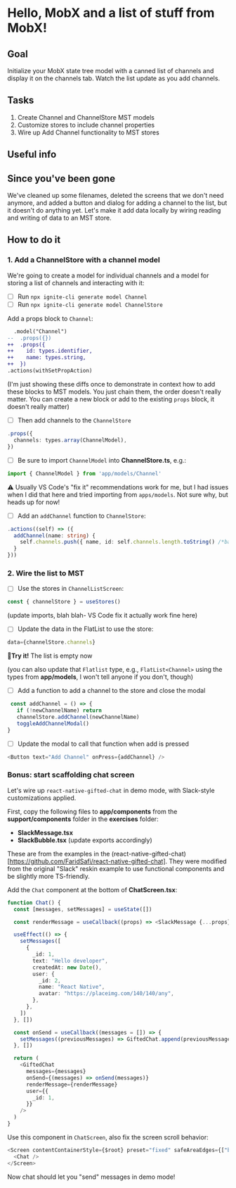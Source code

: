# Hello, MobX and a list of stuff from MobX!
## Goal
Initialize your MobX state tree model with a canned list of channels and display it on the channels tab. Watch the list update as you add channels.
## Tasks
1. Create Channel and ChannelStore MST models
2. Customize stores to include channel properties
3. Wire up Add Channel functionality to MST stores
## Useful info

## Since you've been gone
We've cleaned up some filenames, deleted the screens that we don't need anymore, and added a button and dialog for adding a channel to the list, but it doesn't do anything yet.
Let's make it add data locally by wiring reading and writing of data to an MST store.
## How to do it
### 1. Add a ChannelStore with a channel model
We're going to create a model for individual channels and a model for storing a list of channels and interacting with it:
- [ ] Run `npx ignite-cli generate model Channel`
- [ ] Run `npx ignite-cli generate model ChannelStore`

Add a props block to `Channel`:
```diff
  .model("Channel")
--  .props({})
++  .props({
++    id: types.identifier,
++    name: types.string,
++  })
.actions(withSetPropAction)
```
(I'm just showing these diffs once to demonstrate in context how to add these blocks to MST models. You just chain them, the order doesn't really matter. You can create a new block or add to the existing `props` block, it doesn't really matter)

- [ ] Then add channels to the `ChannelStore`
```ts
.props({
  channels: types.array(ChannelModel),
})
```

- [ ] Be sure to import `ChannelModel` into **ChannelStore.ts**, e.g.:
```ts
import { ChannelModel } from 'app/models/Channel'
```
⚠️ Usually VS Code's "fix it" recommendations work for me, but I had issues when I did that here and tried importing from `apps/models`. Not sure why, but heads up for now!

- [ ] Add an `addChannel` function to `ChannelStore`:
```ts
.actions((self) => ({
  addChannel(name: string) {
    self.channels.push({ name, id: self.channels.length.toString() /*bad way to set an id, ok for now */ })
  }
}))
```
### 2. Wire the list to MST
- [ ] Use the stores in `ChannelListScreen`:
```ts
const { channelStore } = useStores()
```
(update imports, blah blah- VS Code fix it actually work fine here)
- [ ] Update the data in the FlatList to use the store:
```ts
data={channelStore.channels}
```
🏃**Try it!** The list is empty now

(you can also update that `Flatlist` type, e.g., `FlatList<Channel>` using the types from **app/models**, I won't tell anyone if you don't, though)
- [ ] Add a function to add a channel to the store and close the modal
```ts
 const addChannel = () => {
   if (!newChannelName) return
   channelStore.addChannel(newChannelName)
   toggleAddChannelModal()
}
```
- [ ] Update the modal to call that function when add is pressed
```ts
<Button text="Add Channel" onPress={addChannel} />
```

### Bonus: start scaffolding chat screen
Let's wire up `react-native-gifted-chat` in demo mode, with Slack-style customizations applied.

First, copy the following files to **app/components** from the **support/components** folder in the **exercises** folder:
- **SlackMessage.tsx**
- **SlackBubble.tsx**
(update exports accordingly)

These are from the examples in the (react-native-gifted-chat)[https://github.com/FaridSafi/react-native-gifted-chat]. They were modified from the original "Slack" reskin example to use functional components and be slightly more TS-friendly.

Add the `Chat` component at the bottom of **ChatScreen.tsx**:

```ts
function Chat() {
  const [messages, setMessages] = useState([])

  const renderMessage = useCallback((props) => <SlackMessage {...props} />, [])

  useEffect(() => {
    setMessages([
      {
        _id: 1,
        text: "Hello developer",
        createdAt: new Date(),
        user: {
          _id: 2,
          name: "React Native",
          avatar: "https://placeimg.com/140/140/any",
        },
      },
    ])
  }, [])

  const onSend = useCallback((messages = []) => {
    setMessages((previousMessages) => GiftedChat.append(previousMessages, messages))
  }, [])

  return (
    <GiftedChat
      messages={messages}
      onSend={(messages) => onSend(messages)}
      renderMessage={renderMessage}
      user={{
        _id: 1,
      }}
    />
  )
}
```

Use this component in `ChatScreen`, also fix the screen scroll behavior:

```ts
<Screen contentContainerStyle={$root} preset="fixed" safeAreaEdges={["bottom"]}>
  <Chat />
</Screen>
```

Now chat should let you "send" messages in demo mode!
